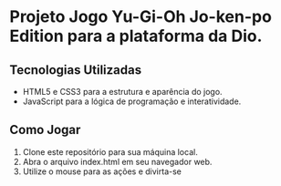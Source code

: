 # Projeto Jogo Yu-Gi-Oh Jo-ken-po Edition para a plataforma da Dio.

## Tecnologias Utilizadas

- HTML5 e CSS3 para a estrutura e aparência do jogo.
- JavaScript para a lógica de programação e interatividade.

## Como Jogar 

1. Clone este repositório para sua máquina local.
2. Abra o arquivo index.html em seu navegador web.
3. Utilize o mouse para as ações e divirta-se